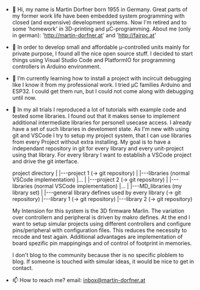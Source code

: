 - 👋 Hi, my name is Martin Dorfner born 1955 in Germany.
     Great parts of my former work life have been embedded system programming with closed (and expensive) development systems.
     Now I'm retired and to some 'homework' in 3D-printing and µC-programming.
     About me (only in german): 'http://martin-dorfner.at' and 'http://fairpc.at'
     
- 👀 In order to develop small and affordable µ-controlled units mainly for private purpose, I found all the nice open source stuff.
     I decided to start things using Visual Studio Code and PlatformIO for programming controllers in Arduino environment.
     
- 🌱 I’m currently learning how to install a project with incircuit debugging like I know it from my professional work.
     I tried µC families Arduino and ESP32. I could get them run, but I could not come along with debugging until now.  
     
- 💞️ In my all trials I reproduced a lot of tutorials with example code and tested some libraries. 
     I found out that it makes sense to implement additional intermediate libraries for personell usecase access.
     I already have a set of such libraries in develoment state.
     As I'm new with using git and VSCode I try to setup my project system, that I can use libraries from every Project without extra installing.
     My goal is to have a independant repository in git for every library and every unit-project using that library.
     For every library I want to establish a VSCode project and drive the  git interface.
     
     project directory
       |
       |---project 1 (-> git repository)
             |
             |---libraries (normal VSCode implementation)
             |...
       |
       |---project 2 (-> git repository)
             |
             |---libraries (normal VSCode implementation)
             |...
       |
       |---MD_libraries (my library set)
             |
             |---general library defines used by every library (-> git repository)
             |---library 1 (-> git repository)
             |---library 2 (-> git repository)
     
     My Intension for this system is the 3D firmware Marlin. The variation over controllern and peripheral is driven by makro defines.
     At the end I want to setup simular projects using different controllers and configure pins/peripheral with configuration files.
     This reduces the necessity to recode and test again.
     Additional advantages are implementation of board spezific pin mappingings and of control of footprint in memories.
     
     I don't blog to the community because ther is no specific ploblem to blog.
     If someone is touched with simular ideas, it would be nice to get in contact.
            
- 📫 How to reach me?
     email: inbox@martin-dorfner.at
     

